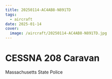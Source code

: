 ```yaml
---
title: 20250114-AC4AB8-N891TD
tags:
  - aircraft
date: 2025-01-14
cover:
  image: /aircraft/20250114-AC4AB8-N891TD.jpg
---
```


# CESSNA 208 Caravan

Massachusetts State Police
